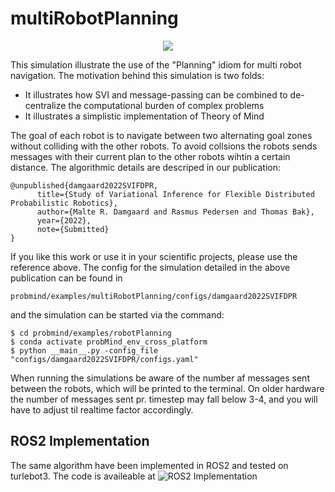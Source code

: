 # multiRobotPlanning
<p align="center">
  <img src=example.gif>
</p>

This simulation illustrate the use of the "Planning" idiom for multi robot navigation. The motivation behind this simulation is two folds:
- It illustrates how SVI and message-passing can be combined to de-centralize the computational burden of complex problems
- It illustrates a simplistic implementation of Theory of Mind

The goal of each robot is to navigate between two alternating goal zones without colliding with the other robots. To avoid collsions the robots sends messages with their current plan to the other robots wihtin a certain distance. The algorithmic details are descriped in our publication:
```
@unpublished{damgaard2022SVIFDPR,
      title={Study of Variational Inference for Flexible Distributed Probabilistic Robotics}, 
      author={Malte R. Damgaard and Rasmus Pedersen and Thomas Bak},
      year={2022},
      note={Submitted}
}
```
If you like this work or use it in your scientific projects, please use the reference above. The config for the simulation detailed in the above publication can be found in 
```
probmind/examples/multiRobotPlanning/configs/damgaard2022SVIFDPR
```
and the simulation can be started via the command:
```
$ cd probmind/examples/robotPlanning
$ conda activate probMind_env_cross_platform
$ python __main__.py -config_file "configs/damgaard2022SVIFDPR/configs.yaml"
```
When running the simulations be aware of the number af messages sent between the robots, which will be printed to the terminal. On older hardware the number of messages sent pr. timestep may fall below 3-4, and you will have to adjust til realtime factor accordingly.

## ROS2 Implementation
The same algorithm have been implemented in ROS2 and tested on turlebot3. The code is availeable at ![ROS2 Implementation](https://github.com/damgaardmr/VI_Nav)
